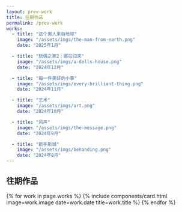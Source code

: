 ```yaml
---
layout: prev-work
title: 往期作品
permalink: /prev-work
works:
  - title: "这个男人来自地球"
    image: "/assets/imgs/the-man-from-earth.png"
    date: "2025年1月"

  - title: "玩偶之家2：娜拉归来"
    image: "/assets/imgs/a-dolls-house.png"
    date: "2024年12月"

  - title: "每一件美好的小事"
    image: "/assets/imgs/every-brilliant-thing.png"
    date: "2024年11月"

  - title: "艺术"
    image: "/assets/imgs/art.png"
    date: "2024年10月"

  - title: "风声"
    image: "/assets/imgs/the-message.png"
    date: "2024年9月"

  - title: "断手斯城"
    image: "/assets/imgs/behanding.png"
    date: "2024年8月"
---
```

<!-- Header Include -->

<!-- Hero Banner Section -->
<section class="hero-banner">
  <div class="hero-overlay">
    <h1 class="hero-title">往期作品</h1>
  </div>
</section>

<!-- Main Content -->
<main class="prev-works-main">
  <div class="container">
    <!-- Works Grid -->
    <div class="works-grid">
      {% for work in page.works %}
        {% include components/card.html 
           image=work.image 
           date=work.date 
           title=work.title 
        %}
      {% endfor %}
    </div>
  </div>
</main>
